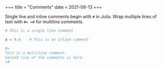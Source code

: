 +++
title = "Comments"
date = 2021-06-13
+++

Single line and inline comments begin with `#` in Julia. Wrap multiple lines of text with `#= =#` for multiline comments.

```julia
# This is a single line comment

x = 9.4    # This is an inline comment

#=
This is a multiline comment.
Second line of the comments is here.
=#
```
